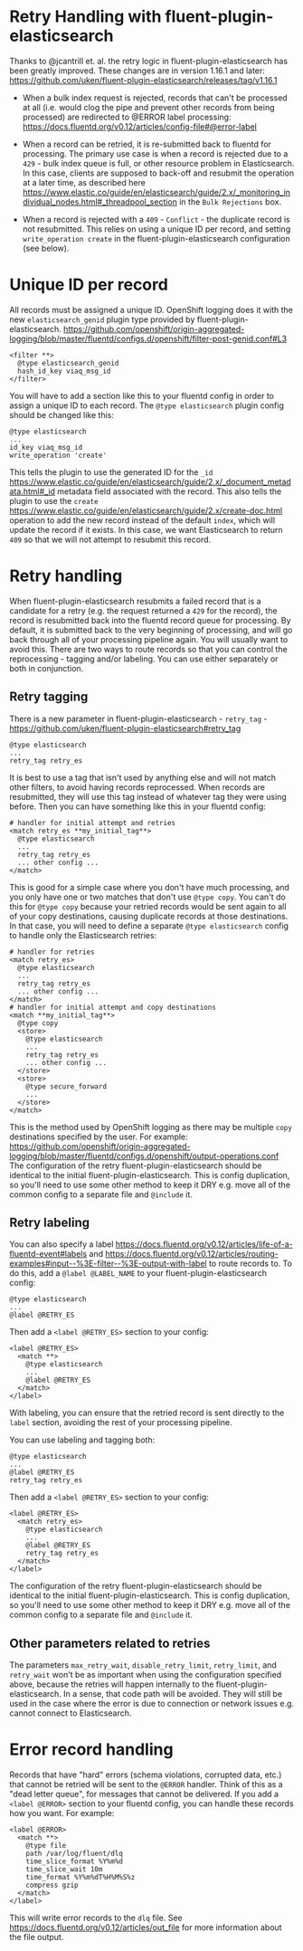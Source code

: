 # Retry Handling with fluent-plugin-elasticsearch

Thanks to @jcantrill et. al. the retry logic in fluent-plugin-elasticsearch has
been greatly improved.  These changes are in version 1.16.1 and later:
<https://github.com/uken/fluent-plugin-elasticsearch/releases/tag/v1.16.1>

* When a bulk index request is rejected, records that can't be processed at all
  (i.e. would clog the pipe and prevent other records from being processed) are
  redirected to @ERROR label processing:
  <https://docs.fluentd.org/v0.12/articles/config-file#@error-label>

* When a record can be retried, it is re-submitted back to fluentd for
  processing.  The primary use case is when a record is rejected due to a
  `429` - bulk index queue is full, or other resource problem in Elasticsearch.
  In this case, clients are supposed to back-off and resubmit the operation at
  a later time, as described here
  <https://www.elastic.co/guide/en/elasticsearch/guide/2.x/_monitoring_individual_nodes.html#_threadpool_section>
  in the `Bulk Rejections` box.

* When a record is rejected with a `409` - `Conflict` - the duplicate record
  is not resubmitted.  This relies on using a unique ID per record, and setting
  `write_operation create` in the fluent-plugin-elasticsearch configuration
  (see below).


# Unique ID per record

All records must be assigned a unique ID.  OpenShift logging does it with the
new `elasticsearch_genid` plugin type provided by fluent-plugin-elasticsearch.
<https://github.com/openshift/origin-aggregated-logging/blob/master/fluentd/configs.d/openshift/filter-post-genid.conf#L3>

    <filter **>
      @type elasticsearch_genid
      hash_id_key viaq_msg_id
    </filter>

You will have to add a section like this to your fluentd config in order to
assign a unique ID to each record.  The `@type elasticsearch` plugin config
should be changed like this:

    @type elasticsearch
    ...
    id_key viaq_msg_id
    write_operation 'create'

This tells the plugin to use the generated ID for the `_id`
<https://www.elastic.co/guide/en/elasticsearch/guide/2.x/_document_metadata.html#_id>
metadata field associated with the record.  This also tells the plugin to use the
`create`
<https://www.elastic.co/guide/en/elasticsearch/guide/2.x/create-doc.html>
operation to add the new record instead of the default `index`, which will
update the record if it exists.  In this case, we want Elasticsearch to return
`409` so that we will not attempt to resubmit this record.

# Retry handling

When fluent-plugin-elasticsearch resubmits a failed record that is a candidate
for a retry (e.g. the request returned a `429` for the record), the record is
resubmitted back into the fluentd record queue for processing.  By default, it
is submitted back to the very beginning of processing, and will go back through
all of your processing pipeline again.  You will usually want to avoid this.
There are two ways to route records so that you can control the reprocessing -
tagging and/or labeling.  You can use either separately or both in conjunction.

## Retry tagging

There is a new parameter in fluent-plugin-elasticsearch - `retry_tag` -
<https://github.com/uken/fluent-plugin-elasticsearch#retry_tag>

    @type elasticsearch
    ...
    retry_tag retry_es

It is best to use a tag that isn't used by anything else and will not match
other filters, to avoid having records reprocessed.  When records are
resubmitted, they will use this tag instead of whatever tag they were using
before.  Then you can have something like this in your fluentd config:

    # handler for initial attempt and retries
    <match retry_es **my_initial_tag**>
      @type elasticsearch
      ...
      retry_tag retry_es
      ... other config ...
    </match>

This is good for a simple case where you don't have much processing, and you
only have one or two matches that don't use `@type copy`.  You can't do this
for `@type copy` because your retried records would be sent again to all of
your copy destinations, causing duplicate records at those destinations.  In
that case, you will need to define a separate `@type elasticsearch` config to
handle only the Elasticsearch retries:

    # handler for retries
    <match retry_es>
      @type elasticsearch
      ...
      retry_tag retry_es
      ... other config ...
    </match>
    # handler for initial attempt and copy destinations
    <match **my_initial_tag**>
      @type copy
      <store>
        @type elasticsearch
        ...
        retry_tag retry_es
        ... other config ...
      </store>
      <store>
        @type secure_forward
        ...
      </store>
    </match>

This is the method used by OpenShift logging as there may be multiple `copy`
destinations specified by the user.  For example:
<https://github.com/openshift/origin-aggregated-logging/blob/master/fluentd/configs.d/openshift/output-operations.conf>
The configuration of the retry fluent-plugin-elasticsearch should be identical
to the initial fluent-plugin-elasticsearch.  This is config duplication, so
you'll need to use some other method to keep it DRY e.g. move all of the common
config to a separate file and `@include` it.

## Retry labeling

You can also specify a label
<https://docs.fluentd.org/v0.12/articles/life-of-a-fluentd-event#labels> and 
<https://docs.fluentd.org/v0.12/articles/routing-examples#input--%3E-filter--%3E-output-with-label>
to route records to.  To do this, add a `@label @LABEL_NAME` to your
fluent-plugin-elasticsearch config:

    @type elasticsearch
    ...
    @label @RETRY_ES

Then add a `<label @RETRY_ES>` section to your config:

    <label @RETRY_ES>
      <match **>
        @type elasticsearch
        ...
        @label @RETRY_ES
      </match>
    </label>

With labeling, you can ensure that the retried record is sent directly to the
`label` section, avoiding the rest of your processing pipeline.

You can use labeling and tagging both:

    @type elasticsearch
    ...
    @label @RETRY_ES
    retry_tag retry_es

Then add a `<label @RETRY_ES>` section to your config:

    <label @RETRY_ES>
      <match retry_es>
        @type elasticsearch
        ...
        @label @RETRY_ES
        retry_tag retry_es
      </match>
    </label>

The configuration of the retry fluent-plugin-elasticsearch should be identical
to the initial fluent-plugin-elasticsearch.  This is config duplication, so
you'll need to use some other method to keep it DRY e.g. move all of the common
config to a separate file and `@include` it.

## Other parameters related to retries

The parameters `max_retry_wait`, `disable_retry_limit`, `retry_limit`, and
`retry_wait` won't be as important when using the configuration specified
above, because the retries will happen internally to the
fluent-plugin-elasticsearch.  In a sense, that code path will be avoided.  They
will still be used in the case where the error is due to connection or network
issues e.g. cannot connect to Elasticsearch.

# Error record handling

Records that have "hard" errors (schema violations, corrupted data, etc.) that
cannot be retried will be sent to the `@ERROR` handler.  Think of this as a
"dead letter queue", for messages that cannot be delivered.  If you add a
`<label @ERROR>` section to your fluentd config, you can handle these records
how you want.  For example:

    <label @ERROR>
      <match **>
        @type file
        path /var/log/fluent/dlq
        time_slice_format %Y%m%d
        time_slice_wait 10m
        time_format %Y%m%dT%H%M%S%z
        compress gzip
      </match>
    </label>

This will write error records to the `dlq` file.  See
<https://docs.fluentd.org/v0.12/articles/out_file> for more information about the
file output.
